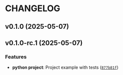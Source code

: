 # CHANGELOG


## v0.1.0 (2025-05-07)


## v0.1.0-rc.1 (2025-05-07)

### Features

- **python project**: Project example with tests
  ([`877b81f`](https://github.com/Geode-solutions/2025MilanoBicocca/commit/877b81f8b9bf4be52828943f15e6ba2ed913ff29))
